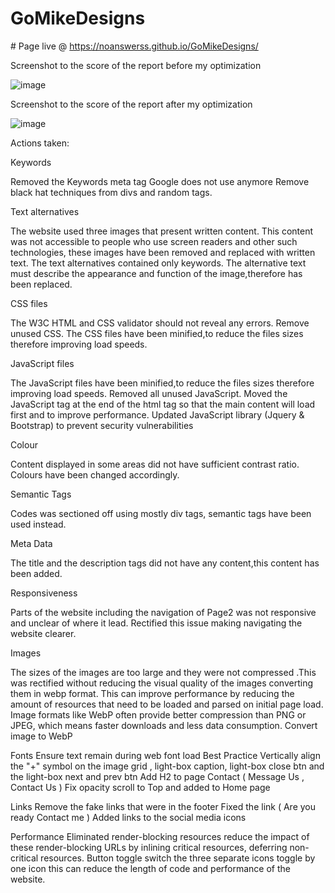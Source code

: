 ﻿# GoMikeDesigns
﻿# Page live @ https://noanswerss.github.io/GoMikeDesigns/ 


Screenshot to the score of the report before my optimization


![image](https://user-images.githubusercontent.com/61190539/204391461-93d7fe47-860c-48db-a91a-fde10af76bec.png)

Screenshot to the score of the report after my optimization

![image](https://user-images.githubusercontent.com/61190539/204391605-adb1be50-c647-451c-b8cc-56d1a9044e5d.png)


Actions taken:

Keywords

Removed the Keywords meta tag Google does not use anymore
Remove black hat techniques from divs and random tags.

Text alternatives

The website used three images that present written content.
This content was not accessible to people who use screen readers and other such technologies, these images have been removed and replaced with written text.
The text alternatives contained only keywords.
The alternative text must describe the appearance and function of the image,therefore has been replaced.


CSS files

The W3C HTML and CSS validator should not reveal any errors. 
Remove unused CSS.
The CSS files have been minified,to reduce the files sizes therefore improving load speeds.

JavaScript files

The JavaScript files have been minified,to reduce the files sizes therefore improving load speeds.
Removed all unused JavaScript.
Moved the JavaScript tag at the end of the html tag so that the main content will load first and to improve performance.
Updated JavaScript library (Jquery & Bootstrap) to prevent security vulnerabilities

Colour

Content displayed in some areas did not have sufficient contrast ratio.
Colours have been changed accordingly.

Semantic Tags

Codes was sectioned off using mostly div tags, semantic tags have been used instead.

Meta Data

The title and the description tags did not have any content,this content has been added.

Responsiveness

Parts of the website including the navigation of Page2 was not responsive and unclear of where it lead. 
Rectified this issue making navigating the website clearer.

Images

The sizes of the images are too large and they were not compressed .This was rectified without reducing the visual quality of the images converting them in webp format.
This can improve performance by reducing the amount of resources that need to be loaded and parsed on initial page load.
Image formats like WebP often provide better compression than PNG or JPEG, which means faster downloads and less data consumption. Convert image to WebP

Fonts
Ensure text remain during web font load
Best Practice
Vertically align the "+" symbol on the image grid , light-box caption, light-box close btn and the light-box next and prev btn
Add H2 to page Contact ( Message Us , Contact Us )
Fix opacity scroll to Top and added to Home page

Links
Remove the fake links that were in the footer
Fixed the link ( Are you ready Contact me )
Added links to the social media icons

Performance
Eliminated render-blocking resources reduce the impact of these render-blocking URLs by inlining critical resources, deferring non-critical resources.
Button toggle switch the three separate icons toggle by one icon this can reduce the length of code and performance of the website.

